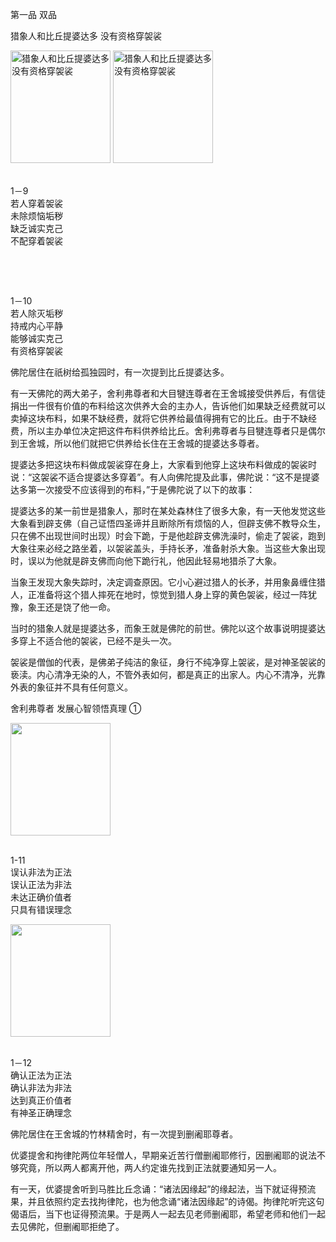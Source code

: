 第一品 双品

猎象人和比丘提婆达多 没有资格穿袈裟

<div class="e2">
<img src="images/fjj-04-1.jpg" width="160" height="180" alt="猎象人和比丘提婆达多 没有资格穿袈裟"/>
<img src="images/fjj-04-2.jpg" width="160" height="180" alt="猎象人和比丘提婆达多 没有资格穿袈裟"/>
<div>
<p><br>
 1－9<br>
 若人穿着袈裟 <br>
 未除烦恼垢秽<br>
 缺乏诚实克己 <br>
 不配穿着袈裟</p> <p>&nbsp;</p> <p>&nbsp; </p> <p>1－10<br>
 若人除灭垢秽<br>
 持戒内心平静<br>
 能够诚实克己 <br>
 有资格穿袈裟</p>
</div>
</div>

佛陀居住在祇树给孤独园时，有一次提到比丘提婆达多。

有一天佛陀的两大弟子，舍利弗尊者和大目犍连尊者在王舍城接受供养后，有信徒捐出一件很有价值的布料给这次供养大会的主办人，告诉他们如果缺乏经费就可以卖掉这块布料，如果不缺经费，就将它供养给最值得拥有它的比丘。由于不缺经费，所以主办单位决定把这件布料供养给比丘。舍利弗尊者与目犍连尊者只是偶尔到王舍城，所以他们就把它供养给长住在王舍城的提婆达多尊者。

提婆达多把这块布料做成袈裟穿在身上，大家看到他穿上这块布料做成的袈裟时说：“这袈裟不适合提婆达多穿着”。有人向佛陀提及此事，佛陀说：“这不是提婆达多第一次接受不应该得到的布料，”于是佛陀说了以下的故事：

提婆达多的某一前世是猎象人，那时在某处森林住了很多大象，有一天他发觉这些大象看到辟支佛（自己证悟四圣谛并且断除所有烦恼的人，但辟支佛不教导众生，只在佛不出现世间时出现）时会下跪，于是他趁辟支佛洗澡时，偷走了袈裟，跑到大象往来必经之路坐着，以袈裟盖头，手持长矛，准备射杀大象。当这些大象出现时，误以为他就是辟支佛而向他下跪行礼，他因此轻易地猎杀了大象。

当象王发现大象失踪时，决定调查原因。它小心避过猎人的长矛，并用象鼻缠住猎人，正准备将这个猎人摔死在地时，惊觉到猎人身上穿的黄色袈裟，经过一阵犹豫，象王还是饶了他一命。

当时的猎象人就是提婆达多，而象王就是佛陀的前世。佛陀以这个故事说明提婆达多穿上不适合他的袈裟，已经不是头一次。

袈裟是僧伽的代表，是佛弟子纯洁的象征，身行不纯净穿上袈裟，是对神圣袈裟的亵渎。内心清净无染的人，不管外表如何，都是真正的出家人。内心不清净，光靠外表的象征并不具有任何意义。

舍利弗尊者 发展心智领悟真理 ①

<div class="e2">
<img src="images/fjj-04-3.jpg" width="160" height="180" alt=""/>
<div>
<p><br>
 1-11<br>
 误认非法为正法<br>
 误认正法为非法<br>
 未达正确价值者 <br>
 只具有错误理念</p>
</div>
</div>

<div class="e2">
<img src="images/fjj-04-4.jpg" width="160" height="180" alt=""/>
<div>
<p><br>
 1－12<br>
 确认正法为正法 <br>
 确认非法为非法<br>
 达到真正价值者 <br>
 有神圣正确理念</p>
</div>
</div>

佛陀居住在王舍城的竹林精舍时，有一次提到删阇耶尊者。

优婆提舍和拘律陀两位年轻僧人，早期亲近苦行僧删阇耶修行，因删阇耶的说法不够究竟，所以两人都离开他，两人约定谁先找到正法就要通知另一人。

有一天，优婆提舍听到马胜比丘念诵：“诸法因缘起”的缘起法，当下就证得预流果，并且依照约定去找拘律陀，也为他念诵“诸法因缘起”的诗偈。拘律陀听完这句偈语后，当下也证得预流果。于是两人一起去见老师删阇耶，希望老师和他们一起去见佛陀，但删阇耶拒绝了。
